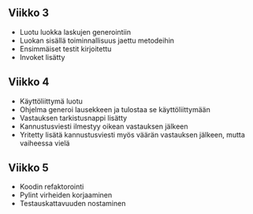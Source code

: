 ## Viikko 3

- Luotu luokka laskujen generointiin
- Luokan sisällä toiminnallisuus jaettu metodeihin
- Ensimmäiset testit kirjoitettu
- Invoket lisätty

## Viikko 4

- Käyttöliittymä luotu
- Ohjelma generoi lausekkeen ja tulostaa se käyttöliittymään
- Vastauksen tarkistusnappi lisätty
- Kannustusviesti ilmestyy oikean vastauksen jälkeen
- Yritetty lisätä kannustusviesti myös väärän vastauksen jälkeen, mutta vaiheessa vielä

## Viikko 5

- Koodin refaktorointi 
- Pylint virheiden korjaaminen
- Testauskattavuuden nostaminen

